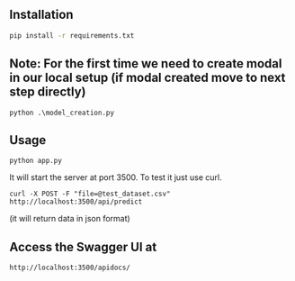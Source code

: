 ## Installation


```bash
pip install -r requirements.txt
```
## Note: For the first time we need to create modal in our local setup (if modal created move to next step directly)

```
python .\model_creation.py
```


## Usage

```
python app.py
```

It will start the server at port 3500. To test it just use curl.

```
curl -X POST -F "file=@test_dataset.csv" http://localhost:3500/api/predict 
```
(it will return data in json format)

## Access the Swagger UI at

```
http://localhost:3500/apidocs/
```
